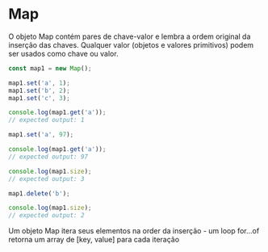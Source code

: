 # Map

O objeto Map contém pares de chave-valor e lembra a ordem original 
da inserção das chaves. Qualquer valor (objetos e valores primitivos) 
podem ser usados como chave ou valor.

```javascript
const map1 = new Map();

map1.set('a', 1);
map1.set('b', 2);
map1.set('c', 3);

console.log(map1.get('a'));
// expected output: 1

map1.set('a', 97);

console.log(map1.get('a'));
// expected output: 97

console.log(map1.size);
// expected output: 3

map1.delete('b');

console.log(map1.size);
// expected output: 2
```

Um objeto Map itera seus elementos na order da inserção - um loop for...of 
retorna um array de [key, value] para cada iteração